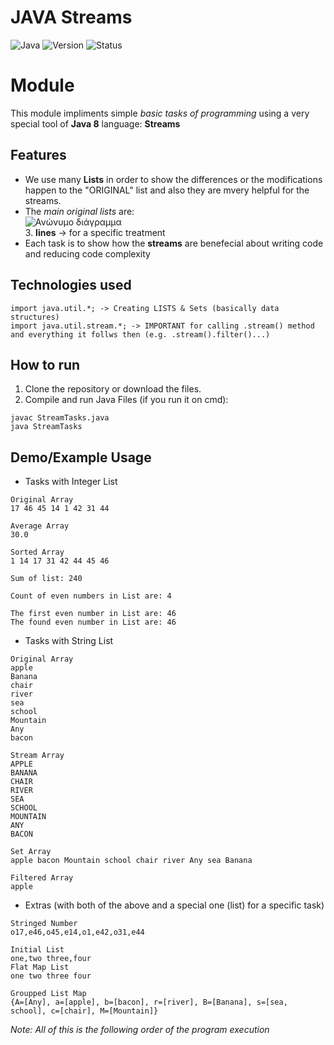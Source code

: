# JAVA Streams
![Java](https://img.shields.io/badge/Language-Java-blue)
![Version](https://img.shields.io/badge/Version-2.1-lightred)
![Status](https://img.shields.io/badge/Status-Completed-brightgreen)

# Module
This module impliments simple *basic tasks of programming* using a very special tool of **Java 8** language: **Streams**

## Features
- We use many **Lists** in order to show the differences or the modifications happen to the "ORIGINAL" list and also they are mvery helpful for the streams.
- The *main original lists* are:<br>
![Ανώνυμο διάγραμμα](https://github.com/user-attachments/assets/c2b0e2cc-40b0-4b69-90ec-f2778ce4d5ab)<br>
  3. **lines** -> for a specific treatment
- Each task is to show how the **streams** are benefecial about writing code and reducing code complexity

## Technologies used
```
import java.util.*; -> Creating LISTS & Sets (basically data structures)
import java.util.stream.*; -> IMPORTANT for calling .stream() method and everything it follws then (e.g. .stream().filter()...)
```

## How to run
1. Clone the repository or download the files.
2. Compile and run Java Files (if you run it on cmd):
```
javac StreamTasks.java
java StreamTasks
```

## Demo/Example Usage
- Tasks with Integer List
```
Original Array
17 46 45 14 1 42 31 44 

Average Array
30.0 

Sorted Array
1 14 17 31 42 44 45 46 

Sum of list: 240

Count of even numbers in List are: 4

The first even number in List are: 46
The found even number in List are: 46

```
- Tasks with String List
```
Original Array
apple
Banana
chair
river
sea
school
Mountain
Any
bacon

Stream Array
APPLE
BANANA
CHAIR
RIVER
SEA
SCHOOL
MOUNTAIN
ANY
BACON

Set Array
apple bacon Mountain school chair river Any sea Banana 

Filtered Array
apple

```
- Extras (with both of the above and a special one (list) for a specific task)
```
Stringed Number
o17,e46,o45,e14,o1,e42,o31,e44 

Initial List
one,two three,four 
Flat Map List
one two three four 

Groupped List Map
{A=[Any], a=[apple], b=[bacon], r=[river], B=[Banana], s=[sea, school], c=[chair], M=[Mountain]}
```
*Note: All of this is the following order of the program execution* 
